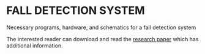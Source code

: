 # FALL DETECTION SYSTEM

Necessary programs, hardware, and schematics for a fall detection system

The interested reader can download and read the [research paper](https://github.com/vsv04/Fall-Detection-System/blob/master/Research%20Paper/Research%20Paper.pdf) which has additional information.
